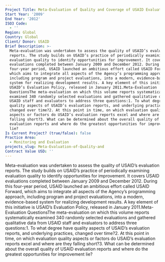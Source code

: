 ```yaml
---
Project Title: Meta-Evaluation of Quality and Coverage of USAID Evaluations
Start Year: '2009'
End Year: '2012'
ISO3 Code:
  - ''
Region: Global
Country: Global
Client/ Donor: USAID
Brief Description: >-
  Meta-evaluation was undertaken to assess the quality of USAID’s evaluation
  reports. The study builds on USAID’s practice of periodically examining
  evaluation quality to identify opportunities for improvement. It covers USAID
  evaluations completed between January 2009 and December 2012. During this
  four-year period, USAID launched an ambitious effort called USAID Forward,
  which aims to integrate all aspects of the Agency’s programming approach,
  including program and project evaluations, into a modern, evidence-based
  system for realizing development results. A key element of this initiative is
  USAID’s Evaluation Policy, released in January 2011.Meta-Evaluation
  QuestionsThe meta-evaluation on which this volume reports systematically
  examined 340 randomly selected evaluations and gathered qualitative data from
  USAID staff and evaluators to address three questions:1. To what degree have
  quality aspects of USAID’s evaluation reports, and underlying practices,
  changed over time?2. At this point in time, on which evaluation quality
  aspects or factors do USAID’s evaluation reports excel and where are they
  falling short?3. What can be determined about the overall quality of USAID
  evaluation reports and where do the greatest opportunities for improvement
  lie?
Is Current Project? (true/false): false
Practice Area:
  - Monitoring and Evaluation
projects_slug: Meta-Evaluation-of-Quality-and
Contract Value USD: ''
---
```

Meta-evaluation was undertaken to assess the quality of USAID’s evaluation reports. The study builds on USAID’s practice of periodically examining evaluation quality to identify opportunities for improvement. It covers USAID evaluations completed between January 2009 and December 2012. During this four-year period, USAID launched an ambitious effort called USAID Forward, which aims to integrate all aspects of the Agency’s programming approach, including program and project evaluations, into a modern, evidence-based system for realizing development results. A key element of this initiative is USAID’s Evaluation Policy, released in January 2011.Meta-Evaluation QuestionsThe meta-evaluation on which this volume reports systematically examined 340 randomly selected evaluations and gathered qualitative data from USAID staff and evaluators to address three questions:1. To what degree have quality aspects of USAID’s evaluation reports, and underlying practices, changed over time?2. At this point in time, on which evaluation quality aspects or factors do USAID’s evaluation reports excel and where are they falling short?3. What can be determined about the overall quality of USAID evaluation reports and where do the greatest opportunities for improvement lie?